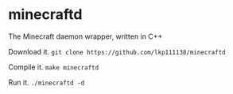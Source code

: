 # minecraftd
The Minecraft daemon wrapper, written in C++

Download it.
```git clone https://github.com/lkp111138/minecraftd```

Compile it.
```make minecraftd```

Run it.
```./minecraftd -d```
